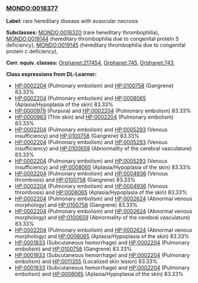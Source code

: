 
### [MONDO:0018377](http://purl.obolibrary.org/obo/MONDO_0018377)
**Label:** rare hereditary disease with avascular necrosis

**Subclasses:** [MONDO:0016320](http://purl.obolibrary.org/obo/MONDO_0016320) (rare hereditary thrombophilia), [MONDO:0019144](http://purl.obolibrary.org/obo/MONDO_0019144) (hereditary thrombophilia due to congenital protein S deficiency), [MONDO:0019145](http://purl.obolibrary.org/obo/MONDO_0019145) (hereditary thrombophilia due to congenital protein c deficiency), 

**Corr. equiv. classes:** [Orphanet:217454](http://www.orpha.net/ORDO/Orphanet_217454), [Orphanet:745](http://www.orpha.net/ORDO/Orphanet_745), [Orphanet:743](http://www.orpha.net/ORDO/Orphanet_743), 

**Class expressions from DL-Learner:**

- [HP:0002204](http://purl.obolibrary.org/obo/HP_0002204) (Pulmonary embolism) and [HP:0100758](http://purl.obolibrary.org/obo/HP_0100758) (Gangrene) 83.33%
- [HP:0002204](http://purl.obolibrary.org/obo/HP_0002204) (Pulmonary embolism) and [HP:0008065](http://purl.obolibrary.org/obo/HP_0008065) (Aplasia/Hypoplasia of the skin) 83.33%
- [HP:0000979](http://purl.obolibrary.org/obo/HP_0000979) (Purpura) and [HP:0002204](http://purl.obolibrary.org/obo/HP_0002204) (Pulmonary embolism) 83.33%
- [HP:0000963](http://purl.obolibrary.org/obo/HP_0000963) (Thin skin) and [HP:0002204](http://purl.obolibrary.org/obo/HP_0002204) (Pulmonary embolism) 83.33%
- [HP:0002204](http://purl.obolibrary.org/obo/HP_0002204) (Pulmonary embolism) and [HP:0005293](http://purl.obolibrary.org/obo/HP_0005293) (Venous insufficiency) and [HP:0100758](http://purl.obolibrary.org/obo/HP_0100758) (Gangrene) 83.33%
- [HP:0002204](http://purl.obolibrary.org/obo/HP_0002204) (Pulmonary embolism) and [HP:0005293](http://purl.obolibrary.org/obo/HP_0005293) (Venous insufficiency) and [HP:0100659](http://purl.obolibrary.org/obo/HP_0100659) (Abnormality of the cerebral vasculature) 83.33%
- [HP:0002204](http://purl.obolibrary.org/obo/HP_0002204) (Pulmonary embolism) and [HP:0005293](http://purl.obolibrary.org/obo/HP_0005293) (Venous insufficiency) and [HP:0008065](http://purl.obolibrary.org/obo/HP_0008065) (Aplasia/Hypoplasia of the skin) 83.33%
- [HP:0002204](http://purl.obolibrary.org/obo/HP_0002204) (Pulmonary embolism) and [HP:0004936](http://purl.obolibrary.org/obo/HP_0004936) (Venous thrombosis) and [HP:0100758](http://purl.obolibrary.org/obo/HP_0100758) (Gangrene) 83.33%
- [HP:0002204](http://purl.obolibrary.org/obo/HP_0002204) (Pulmonary embolism) and [HP:0004936](http://purl.obolibrary.org/obo/HP_0004936) (Venous thrombosis) and [HP:0008065](http://purl.obolibrary.org/obo/HP_0008065) (Aplasia/Hypoplasia of the skin) 83.33%
- [HP:0002204](http://purl.obolibrary.org/obo/HP_0002204) (Pulmonary embolism) and [HP:0002624](http://purl.obolibrary.org/obo/HP_0002624) (Abnormal venous morphology) and [HP:0100758](http://purl.obolibrary.org/obo/HP_0100758) (Gangrene) 83.33%
- [HP:0002204](http://purl.obolibrary.org/obo/HP_0002204) (Pulmonary embolism) and [HP:0002624](http://purl.obolibrary.org/obo/HP_0002624) (Abnormal venous morphology) and [HP:0100659](http://purl.obolibrary.org/obo/HP_0100659) (Abnormality of the cerebral vasculature) 83.33%
- [HP:0002204](http://purl.obolibrary.org/obo/HP_0002204) (Pulmonary embolism) and [HP:0002624](http://purl.obolibrary.org/obo/HP_0002624) (Abnormal venous morphology) and [HP:0008065](http://purl.obolibrary.org/obo/HP_0008065) (Aplasia/Hypoplasia of the skin) 83.33%
- [HP:0001933](http://purl.obolibrary.org/obo/HP_0001933) (Subcutaneous hemorrhage) and [HP:0002204](http://purl.obolibrary.org/obo/HP_0002204) (Pulmonary embolism) and [HP:0100758](http://purl.obolibrary.org/obo/HP_0100758) (Gangrene) 83.33%
- [HP:0001933](http://purl.obolibrary.org/obo/HP_0001933) (Subcutaneous hemorrhage) and [HP:0002204](http://purl.obolibrary.org/obo/HP_0002204) (Pulmonary embolism) and [HP:0011355](http://purl.obolibrary.org/obo/HP_0011355) (Localized skin lesion) 83.33%
- [HP:0001933](http://purl.obolibrary.org/obo/HP_0001933) (Subcutaneous hemorrhage) and [HP:0002204](http://purl.obolibrary.org/obo/HP_0002204) (Pulmonary embolism) and [HP:0008065](http://purl.obolibrary.org/obo/HP_0008065) (Aplasia/Hypoplasia of the skin) 83.33%


